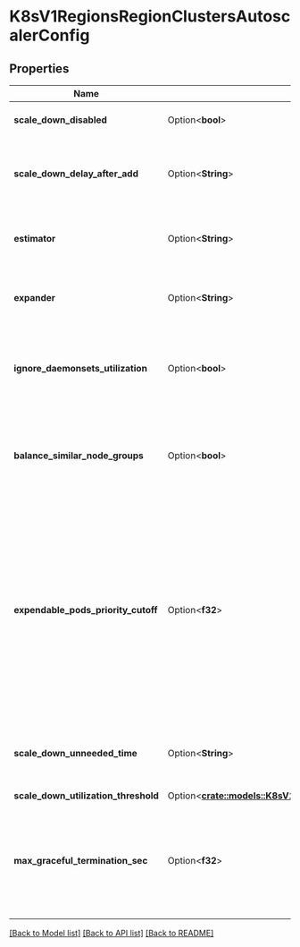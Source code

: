 # K8sV1RegionsRegionClustersAutoscalerConfig

## Properties

Name | Type | Description | Notes
------------ | ------------- | ------------- | -------------
**scale_down_disabled** | Option<**bool**> | Disable the cluster autoscaler | [optional]
**scale_down_delay_after_add** | Option<**String**> | How long after scale up that scale down evaluation resumes | [optional]
**estimator** | Option<**String**> | Type of resource estimator to be used in scale up | [optional][default to Estimator_UnknownEstimator]
**expander** | Option<**String**> | Type of node group expander to be used in scale up | [optional][default to Expander_UnknownExpander]
**ignore_daemonsets_utilization** | Option<**bool**> | Ignore DaemonSet pods when calculating resource utilization for scaling down | [optional]
**balance_similar_node_groups** | Option<**bool**> | Detect similar node groups and balance the number of nodes between them | [optional]
**expendable_pods_priority_cutoff** | Option<**f32**> | Pods with priority below cutoff will be expendable. They can be killed without any consideration during scale down and they don't cause scale up. Pods with null priority (PodPriority disabled) are non expendable. | [optional]
**scale_down_unneeded_time** | Option<**String**> | How long a node should be unneeded before it is eligible for scale down | [optional]
**scale_down_utilization_threshold** | Option<[**crate::models::K8sV1RegionsRegionClustersAutoscalerConfigScaleDownUtilizationThreshold**](_k8s_v1_regions__region__clusters_autoscaler_config_scale_down_utilization_threshold.md)> |  | [optional]
**max_graceful_termination_sec** | Option<**f32**> | Maximum number of seconds the cluster autoscaler waits for pod termination when trying to scale down a node | [optional]

[[Back to Model list]](../README.md#documentation-for-models) [[Back to API list]](../README.md#documentation-for-api-endpoints) [[Back to README]](../README.md)


